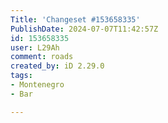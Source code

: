 ```yaml
---
Title: 'Changeset #153658335'
PublishDate: 2024-07-07T11:42:57Z
id: 153658335
user: L29Ah
comment: roads
created_by: iD 2.29.0
tags:
- Montenegro
- Bar

---
```

